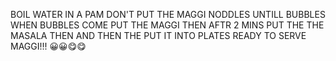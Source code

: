 BOIL WATER IN A PAM
DON'T PUT THE MAGGI NODDLES
UNTILL BUBBLES
WHEN BUBBLES COME
PUT THE MAGGI THEN
AFTR 2 MINS
PUT THE THE MASALA THEN
AND
THEN THE PUT IT INTO PLATES
READY TO SERVE MAGGI!!!
😀😀😋😋